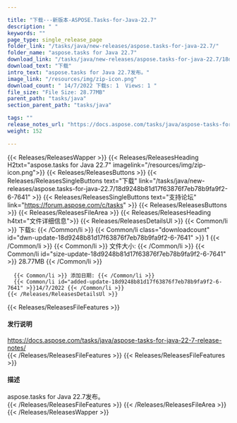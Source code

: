 ```yaml
---

title: "下载---新版本-ASPOSE.Tasks-for-Java-22.7"
description: " "
keywords: ""
page_type: single_release_page
folder_link: "/tasks/java/new-releases/aspose.tasks-for-java-22.7/"
folder_name: "aspose.tasks for Java 22.7"
download_link: "/tasks/java/new-releases/aspose.tasks-for-java-22.7/18d9248b81d17f63876f7eb78b9fa9f2-6-7641"
download_text: "下载"
intro_text: "aspose.tasks for Java 22.7发布。"
image_link: "/resources/img/zip-icon.png"
download_count: " 14/7/2022 下载s: 1  Views: 1 "
file_size: "File Size: 28.77MB"
parent_path: "tasks/java"
section_parent_path: "tasks/java"

tags: ""
release_notes_url: "https://docs.aspose.com/tasks/java/aspose-tasks-for-java-22-7-release-notes/"
weight: 152

---
```


{{< Releases/ReleasesWapper >}}
  {{< Releases/ReleasesHeading H2txt="aspose.tasks for Java 22.7" imagelink="/resources/img/zip-icon.png">}}
  {{< Releases/ReleasesButtons >}}
    {{< Releases/ReleasesSingleButtons text="下载" link="/tasks/java/new-releases/aspose.tasks-for-java-22.7/18d9248b81d17f63876f7eb78b9fa9f2-6-7641" >}}
    {{< Releases/ReleasesSingleButtons text="支持论坛" link="https://forum.aspose.com/c/tasks" >}}
  {{< Releases/ReleasesButtons >}}
  {{< Releases/ReleasesFileArea >}}
    {{< Releases/ReleasesHeading h4txt="文件详细信息">}}
    {{< Releases/ReleasesDetailsUl >}}
      {{< Common/li >}} 下载s: {{< /Common/li >}}
      {{< Common/li class="downloadcount" id="dwn-update-18d9248b81d17f63876f7eb78b9fa9f2-6-7641" >}} 1 {{< /Common/li >}}
      {{< Common/li >}} 文件大小: {{< /Common/li >}}
      {{< Common/li id="size-update-18d9248b81d17f63876f7eb78b9fa9f2-6-7641" >}} 28.77MB {{< /Common/li >}}

      {{< Common/li >}} 添加日期: {{< /Common/li >}}
      {{< Common/li id="added-update-18d9248b81d17f63876f7eb78b9fa9f2-6-7641" >}}14/7/2022 {{< /Common/li >}}
    {{< /Releases/ReleasesDetailsUl >}}

  {{< Releases/ReleasesFileFeatures >}}
      <h4>发行说明</h4><div><a href='https://docs.aspose.com/tasks/java/aspose-tasks-for-java-22-7-release-notes/'>https://docs.aspose.com/tasks/java/aspose-tasks-for-java-22-7-release-notes/</a></div>
  {{< /Releases/ReleasesFileFeatures >}}
  {{< Releases/ReleasesFileFeatures >}}
      <h4>描述</h4><div class="HTMLDescription">aspose.tasks for Java 22.7发布。</div>
  {{< /Releases/ReleasesFileFeatures >}}
 {{< /Releases/ReleasesFileArea >}}
{{< /Releases/ReleasesWapper >}}



